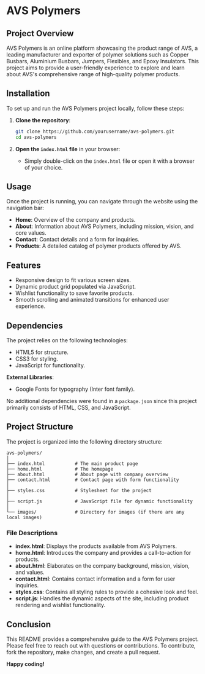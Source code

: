 
# AVS Polymers

## Project Overview
AVS Polymers is an online platform showcasing the product range of AVS, a leading manufacturer and exporter of polymer solutions such as Copper Busbars, Aluminium Busbars, Jumpers, Flexibles, and Epoxy Insulators. This project aims to provide a user-friendly experience to explore and learn about AVS's comprehensive range of high-quality polymer products.

## Installation
To set up and run the AVS Polymers project locally, follow these steps:

1. **Clone the repository**:
   ```bash
   git clone https://github.com/yourusername/avs-polymers.git
   cd avs-polymers
   ```

2. **Open the `index.html` file** in your browser:
   - Simply double-click on the `index.html` file or open it with a browser of your choice.

## Usage
Once the project is running, you can navigate through the website using the navigation bar:
- **Home**: Overview of the company and products.
- **About**: Information about AVS Polymers, including mission, vision, and core values.
- **Contact**: Contact details and a form for inquiries.
- **Products**: A detailed catalog of polymer products offered by AVS.

## Features
- Responsive design to fit various screen sizes.
- Dynamic product grid populated via JavaScript.
- Wishlist functionality to save favorite products.
- Smooth scrolling and animated transitions for enhanced user experience.

## Dependencies
The project relies on the following technologies:
- HTML5 for structure.
- CSS3 for styling.
- JavaScript for functionality.

**External Libraries**: 
- Google Fonts for typography (Inter font family).

No additional dependencies were found in a `package.json` since this project primarily consists of HTML, CSS, and JavaScript.

## Project Structure
The project is organized into the following directory structure:

```
avs-polymers/
│
├── index.html           # The main product page
├── home.html            # The homepage
├── about.html           # About page with company overview
├── contact.html         # Contact page with form functionality
│
├── styles.css           # Stylesheet for the project
│
├── script.js            # JavaScript file for dynamic functionality
│
└── images/              # Directory for images (if there are any local images)
```

### File Descriptions
- **index.html**: Displays the products available from AVS Polymers.
- **home.html**: Introduces the company and provides a call-to-action for products.
- **about.html**: Elaborates on the company background, mission, vision, and values.
- **contact.html**: Contains contact information and a form for user inquiries.
- **styles.css**: Contains all styling rules to provide a cohesive look and feel.
- **script.js**: Handles the dynamic aspects of the site, including product rendering and wishlist functionality.

## Conclusion
This README provides a comprehensive guide to the AVS Polymers project. Please feel free to reach out with questions or contributions. To contribute, fork the repository, make changes, and create a pull request.

**Happy coding!**
